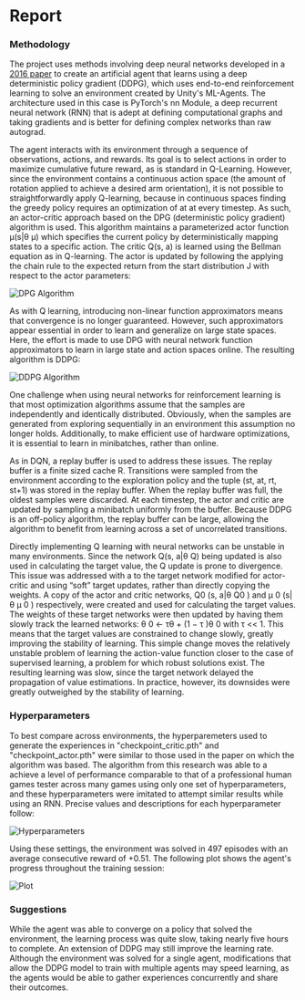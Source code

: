 [//]: # (Image References)

[image1]: https://lh3.googleusercontent.com/-QrAga9tv-Cc/XDzSj06OyHI/AAAAAAAAGE0/LEj_Vhkoj6whz364EEdYtWJyziDh41rvACL0BGAs/w530-d-h76-n-rw/Screen%2BShot%2B2019-01-14%2Bat%2B1.17.23%2BPM.png "DPG Algorithm"
[image2]: https://lh3.googleusercontent.com/-LKAjjGLELyw/XDzVZ56AIBI/AAAAAAAAGGE/vNo3E7Z1wmI9Q5XwInKWIdE_WeCn4pHrgCL0BGAs/w530-d-h350-n-rw/Screen%2BShot%2B2019-01-14%2Bat%2B1.29.19%2BPM.png "DDPG Algorithm"
[image3]: https://lh3.googleusercontent.com/-gve8g2OxCzU/XD63Wlr5erI/AAAAAAAAGH4/rslzobf4QY8yhDT0YgIMmQqCeZdZSv2zwCL0BGAs/w530-d-h295-n-rw/Screen%2BShot%2B2019-01-15%2Bat%2B11.47.02%2BPM.png "Hyperparameters"
[image4]: https://lh3.googleusercontent.com/-GNL6JuAk98o/W4TsEVegb8I/AAAAAAAAF9A/fk9NXU8iXKwy4Ukxe0VjzxIeNF1qKa6UwCL0BGAs/w530-d-h359-n-rw/Screen%2BShot%2B2018-08-28%2Bat%2B2.30.05%2BAM.png "Plot"

# Report

### Methodology

The project uses methods involving deep neural networks developed in a [2016 paper](https://arxiv.org/pdf/1509.02971.pdf) to
create an artificial agent that learns using a deep deterministic policy gradient (DDPG), which
uses end-to-end reinforcement learning to solve an environment created by Unity's ML-Agents. The architecture used in this case is PyTorch's nn Module, a deep recurrent
neural network (RNN) that is adept at defining computational graphs and taking gradients and is better for defining complex networks than raw autograd.

The agent interacts with its environment through a sequence of observations, 
actions, and rewards. Its goal is to select actions in order to
maximize cumulative future reward, as is standard in Q-Learning. However, since the environment contains a continuous action space (the amount of rotation applied to achieve a desired arm orientation), it is not possible to straightforwardly apply Q-learning, because in continuous spaces finding the greedy policy requires an optimization of at at every timestep. As such, an actor-critic approach based on the DPG (deterministic policy gradient) algorithm is used. This algorithm maintains a parameterized actor function µ(s|θ
µ) which specifies the current
policy by deterministically mapping states to a specific action. The critic Q(s, a) is learned using
the Bellman equation as in Q-learning. The actor is updated by following the applying the chain rule
to the expected return from the start distribution J with respect to the actor parameters:

![DPG Algorithm][image1]

As with Q learning, introducing non-linear function approximators means that convergence is no
longer guaranteed. However, such approximators appear essential in order to learn and generalize
on large state spaces. Here, the effort is made to use DPG with neural network function approximators to learn in large
state and action spaces online. The resulting algorithm is DDPG:

![DDPG Algorithm][image2]

One challenge when using neural networks for reinforcement learning is that most optimization algorithms assume that the samples are independently and identically distributed. Obviously, when
the samples are generated from exploring sequentially in an environment this assumption no longer
holds. Additionally, to make efficient use of hardware optimizations, it is essential to learn in minibatches, rather than online.

As in DQN, a replay buffer is used to address these issues. The replay buffer is a finite sized cache
R. Transitions were sampled from the environment according to the exploration policy and the tuple
(st, at, rt, st+1) was stored in the replay buffer. When the replay buffer was full, the oldest samples
were discarded. At each timestep, the actor and critic are updated by sampling a minibatch uniformly
from the buffer. Because DDPG is an off-policy algorithm, the replay buffer can be large, allowing
the algorithm to benefit from learning across a set of uncorrelated transitions.

Directly implementing Q learning with neural networks can be unstable in many
environments. Since the network Q(s, a|θ
Q) being updated is also used in calculating the target
value, the Q update is prone to divergence. This issue was addressed with a to the target network
 modified for actor-critic and using “soft” target updates, rather than
directly copying the weights. A copy of the actor and critic networks, Q0
(s, a|θ
Q0
) and
µ
0
(s|θ
µ
0
) respectively, were created and used for calculating the target values. The weights of these target
networks were then updated by having them slowly track the learned networks: θ
0 ← τθ + (1 −
τ )θ
0 with τ << 1. This means that the target values are constrained to change slowly, greatly
improving the stability of learning. This simple change moves the relatively unstable problem of
learning the action-value function closer to the case of supervised learning, a problem for which
robust solutions exist. The resulting learning was slow, since
the target network delayed the propagation of value estimations. In practice, however, its downsides were greatly outweighed by the stability of learning.

### Hyperparameters

To best compare across environments, the hyperparemeters used to generate the experiences in "checkpoint_critic.pth" and "checkpoint_actor.pth" were similar to those used in the paper on which the algorithm was based. The algorithm from this research was able to a achieve a level of performance comparable to that of a professional human games tester across many games using only one set of hyperparameters, and these hyperparameters were imitated to attempt similar results while using an RNN. Precise values and descriptions for each hyperparameter follow:

![Hyperparameters][image3]

Using these settings, the environment was solved in 497 episodes with an average consecutive reward of +0.51. The following plot shows the agent's progress throughout the training session:

![Plot][image4]

### Suggestions

While the agent was able to converge on a policy that solved the environment, the learning process was quite slow, taking nearly five hours to complete. An extension of DDPG may still improve the learning rate. Although the environment was solved for a single agent, modifications that allow the DDPG model to train with multiple agents may speed learning, as the agents would be able to gather experiences concurrently and share their outcomes.
